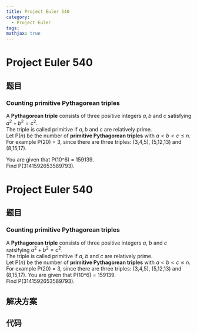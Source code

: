 ```yaml
---
title: Project Euler 540
category:
  - Project Euler
tags:
mathjax: true
---
```

<escape><!-- more --></escape>
    
# Project Euler 540
## 题目
### Counting primitive Pythagorean triples



A <b>Pythagorean triple</b> consists of three positive integers $a, b$ and $c$ satisfying $a^2+b^2=c^2$.<br />
The triple is called primitive if $a, b$ and $c$ are relatively prime.<br />
Let P($n$) be the number of <b>primitive Pythagorean triples</b> with $a < b < c \le n$.<br />
For example P(20) = 3, since there are three triples: (3,4,5), (5,12,13) and (8,15,17).


You are given that P(10^6) = 159139.<br />
Find P(3141592653589793).



# Project Euler 540
## 题目
### Counting primitive Pythagorean triples

A <b>Pythagorean triple</b> consists of three positive integers $a$, $b$ and $c$ satsifying $a^2+b^2=c^2$.<br>The triple is called primitive if $a$, $b$ and $c$ are relatively prime.<br>Let P($n$) be the number of <b>primitive Pythagorean triples</b> with $a<b<c \le n$.<br>For example P(20) = 3, since there are three triples: (3,4,5), (5,12,13) and (8,15,17).
You are given that P(10^6) = 159139.<br>Find P(3141592653589793).


## 解决方案


## 代码



